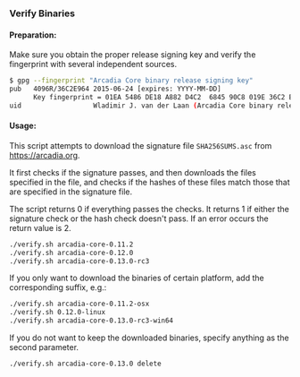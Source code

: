### Verify Binaries

#### Preparation:

Make sure you obtain the proper release signing key and verify the fingerprint with several independent sources.

```sh
$ gpg --fingerprint "Arcadia Core binary release signing key"
pub   4096R/36C2E964 2015-06-24 [expires: YYYY-MM-DD]
      Key fingerprint = 01EA 5486 DE18 A882 D4C2  6845 90C8 019E 36C2 E964
uid                  Wladimir J. van der Laan (Arcadia Core binary release signing key) <laanwj@gmail.com>
```

#### Usage:

This script attempts to download the signature file `SHA256SUMS.asc` from https://arcadia.org.

It first checks if the signature passes, and then downloads the files specified in the file, and checks if the hashes of these files match those that are specified in the signature file.

The script returns 0 if everything passes the checks. It returns 1 if either the signature check or the hash check doesn't pass. If an error occurs the return value is 2.


```sh
./verify.sh arcadia-core-0.11.2
./verify.sh arcadia-core-0.12.0
./verify.sh arcadia-core-0.13.0-rc3
```

If you only want to download the binaries of certain platform, add the corresponding suffix, e.g.:

```sh
./verify.sh arcadia-core-0.11.2-osx
./verify.sh 0.12.0-linux
./verify.sh arcadia-core-0.13.0-rc3-win64
```

If you do not want to keep the downloaded binaries, specify anything as the second parameter.

```sh
./verify.sh arcadia-core-0.13.0 delete
```
